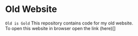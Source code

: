 # Old Website
``` Old is Gold ```
This repository contains code for my old website.  
To open this website in browser open the link (here)[]
